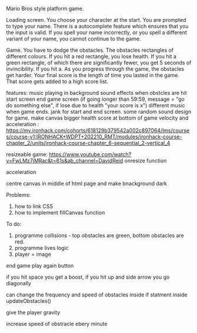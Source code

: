 Mario Bros style platform game.

Loading screen.
You choose your character at the start. You are prompted to type your name. There is a autocomplete feature which ensures that you the input is valid. If you spell your name incorrectly, or you spell a different variant of your name, you cannot continue to the game. 

Game.
You have to dodge the obstacles. The obstacles rectangles of different colours. If you hit a red rectangle, you lose health. If you hit a green rectangle, of which there are significantly fewer, you get 5 seconds of invincibility. If you hit a. As you progress through the game, the obstacles get harder. Your final score is the length of time you lasted in the game. That score gets added to a high score list. 

features:
music playing in background
sound effects when obstcles are hit
start screen
end game screen (if going longer than 59:59, message = "go do something else", if lose due to health "your score is x")
different music when game ends. 
jank for start and end screen. some random sound design for game. 
make canvas bigger 
health score at bottom of game
velocity and acceleration : https://my.ironhack.com/cohorts/618129b379542a002c897064/lms/courses/course-v1:IRONHACK+WDPT+202210_RMT/modules/ironhack-course-chapter_2/units/ironhack-course-chapter_6-sequential_2-vertical_4

resizeable game: https://www.youtube.com/watch?v=FwLMz7jMRac&t=61s&ab_channel=DavidReid 
onresize function

acceleration

centre canvas in middle of html page and make bnackground dark 


Problems: 
1) how to link CSS
2) how to implement fillCanvas function


To do:
1) programme collisions - top obstacles are green, bottom obstacles are red. 
2) programme lives logic 
3) player = image

end game play again button

if you hit space you get a boost, if you hit up and side arrow you go diagonally

can change the frequency and speed of obstacles inside if statment inside updateObstacles()

give the player gravity 

increase speed of obstracle ebery minute 